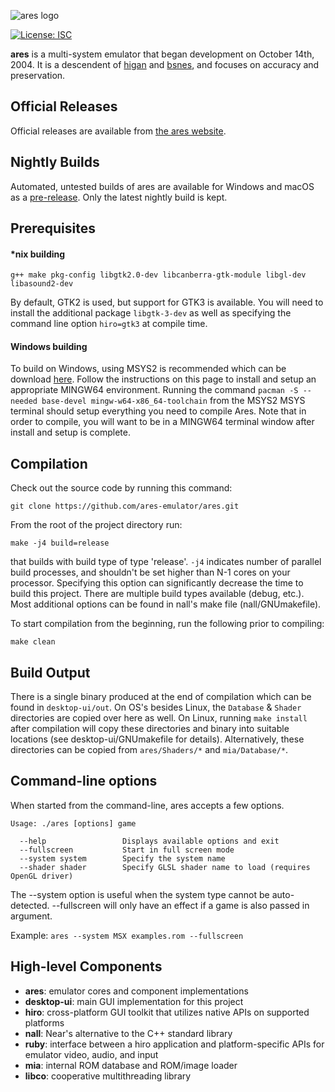 ![ares logo](https://github.com/ares-emulator/ares/blob/master/ares/ares/resource/logo.png)

[![License: ISC](https://img.shields.io/badge/License-ISC-blue.svg)](https://github.com/higan-emu/ares/blob/master/LICENSE)

**ares** is a multi-system emulator that began development on October 14th, 2004.
It is a descendent of [higan](https://github.com/higan-emu/higan) and [bsnes](https://github.com/bsnes-emu/bsnes/), and focuses on accuracy and preservation.

Official Releases
-----------------

Official releases are available from
[the ares website](https://ares-emu.net).

Nightly Builds
--------------

Automated, untested builds of ares are available for Windows and macOS as a [pre-release](https://github.com/higan-emu/ares/releases/tag/nightly). 
Only the latest nightly build is kept.

Prerequisites
-------------

#### *nix building

```
g++ make pkg-config libgtk2.0-dev libcanberra-gtk-module libgl-dev libasound2-dev
```

By default, GTK2 is used, but support for GTK3 is available. You will need to install the additional package `libgtk-3-dev` as well
as specifying the command line option `hiro=gtk3` at compile time.

#### Windows building

To build on Windows, using MSYS2 is recommended which can be download [here](https://www.msys2.org/). Follow the instructions
on this page to install and setup an appropriate MINGW64 environment. Running the command  `pacman -S --needed base-devel mingw-w64-x86_64-toolchain` from the MSYS2 MSYS terminal should setup everything you need to compile Ares. Note that in order 
to compile, you will want to be in a MINGW64 terminal window after install and setup is complete. 

Compilation
-----------

Check out the source code by running this command:

```
git clone https://github.com/ares-emulator/ares.git
```

From the root of the project directory run:

```
make -j4 build=release
```

that builds with build type of type 'release'. 
`-j4` indicates number of parallel build processes, and shouldn't be set higher than N-1 cores on your processor. Specifying this option can significantly decrease the time to build this project. There are multiple build types available (debug, etc.). Most additional options can be 
found in nall's make file (nall/GNUmakefile).

To start compilation from the beginning, run the following prior to compiling:

```
make clean
```

Build Output
------------

There is a single binary produced at the end of compilation which can be found in `desktop-ui/out`. On OS's besides Linux, the `Database` & `Shader` directories are copied over here as well. On Linux, running `make install` after compilation will copy these directories and binary into suitable locations (see desktop-ui/GNUmakefile for details). Alternatively, these directories can be copied from `ares/Shaders/*` and `mia/Database/*`.


Command-line options
--------------------

When started from the command-line, ares accepts a few options.

```
Usage: ./ares [options] game

  --help                 Displays available options and exit
  --fullscreen           Start in full screen mode
  --system system        Specify the system name
  --shader shader        Specify GLSL shader name to load (requires OpenGL driver)
```

The --system option is useful when the system type cannot be auto-detected.
--fullscreen will only have an effect if a game is also passed in argument.

Example:
`ares --system MSX examples.rom --fullscreen`


High-level Components
---------------------

* __ares__:       emulator cores and component implementations
* __desktop-ui__: main GUI implementation for this project
* __hiro__:       cross-platform GUI toolkit that utilizes native APIs on supported platforms
* __nall__:       Near's alternative to the C++ standard library
* __ruby__:       interface between a hiro application and platform-specific APIs for emulator video, audio, and input
* __mia__:        internal ROM database and ROM/image loader
* __libco__:      cooperative multithreading library
